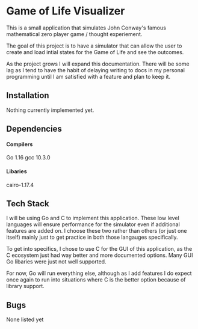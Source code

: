 # Game of Life Visualizer
This is a small application that simulates John Conway's famous mathematical zero player game / thought experiement.  

The goal of this project is to have a simulator that can allow the user to create and load intial states for the Game of Life and see the outcomes.  

As the project grows I will expand this documentation.  There will be some lag as I tend to have the habit of delaying writing to docs in my personal programming until I am satisfied with a feature and plan to keep it.



## Installation

Nothing currently implemented yet.

## Dependencies

#### Compilers
Go 1.16
gcc 10.3.0

#### Libaries
cairo-1.17.4

## Tech Stack

I will be using Go and C to implement this application.  These low level languages will ensure performance for the simulator even if additional features are added on.  I choose these two rather than others (or just one itself) mainly just to get practice in both those langauges specifically.  

To get into specifics, I chose to use C for the GUI of this application, as the C ecosystem just had way better and more documented options.  Many GUI Go libaries were just not well supported.  

For now, Go will run everything else, although as I add features I do expect once again to run into situations where C is the better option because of library support.

## Bugs

None listed yet

